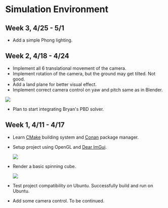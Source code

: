 # Simulation Environment

## Week 3, 4/25 - 5/1

- Add a simple Phong lighting.

## Week 2, 4/18 - 4/24

- Implement all 6 translational movement of the camera.
- Implement rotation of the camera, but the ground may get tilted. Not good.
- Add a land plane for better visual effect.
- Implement correct camera control on yaw and pitch same as in Blender.

[![](http://img.youtube.com/vi/PwXRYMNXOtc/0.jpg)](https://www.youtube.com/watch?v=PwXRYMNXOtc "OpenGL + ImGui")

- Plan to start integrating Bryan's PBD solver.

## Week 1, 4/11 - 4/17

- Learn [CMake](https://cmake.org/) building system and [Conan](https://conan.io/) package manager.

- Setup project using OpenGL and [Dear ImGui](https://github.com/ocornut/imgui).

    ![](https://cdn.jsdelivr.net/gh/TonyZYT2000/ImageHost@master/DearImGui.png)

- Render a basic spinning cube.

    ![](https://cdn.jsdelivr.net/gh/TonyZYT2000/ImageHost@master/SpinningCube.png)

- Test project compatibility on Ubuntu. Successfully build and run on Ubuntu.
- Add some camera control. To be continued.
